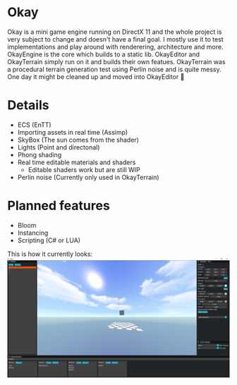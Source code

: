 # Okay
Okay is a mini game engine running on DirectX 11 and the whole project is very subject to change and doesn't have a final goal.
I mostly use it to test implementations and play around with renderering, architecture and more. 
OkayEngine is the core which builds to a static lib. OkayEditor and OkayTerrain simply run on it and builds their own featues.
OkayTerrain was a procedural terrain generation test using Perlin noise and is quite messy. One day it might be cleaned up and moved into OkayEditor 👀

# Details
* ECS (EnTT)
* Importing assets in real time (Assimp)
* SkyBox (The sun comes from the shader)
* Lights (Point and directonal)
* Phong shading
* Real time editable materials and shaders 
  * Editable shaders work but are still WIP
* Perlin noise (Currently only used in OkayTerrain)

# Planned features
* Bloom
* Instancing
* Scripting (C# or LUA)

This is how it currently looks:
![github-small](Pics/Pretty.PNG)
